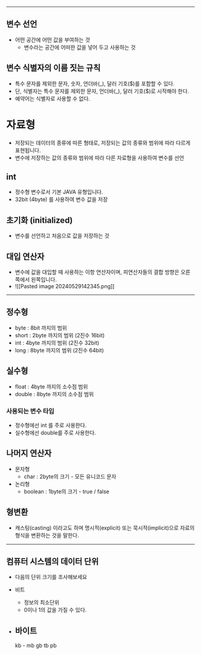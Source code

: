 
---


## 변수 선언
- 어떤 공간에 어떤 값을 부여하는 것
	- 변수라는 공간에 어떠한 값을 넣어 두고 사용하는 것
## 변수 식별자의 이름 짓는 규칙
- 특수 문자를 제외한 문자, 숫자, 언더바(\_), 달러 기호($)를 포함할 수 있다.
- 단, 식별자는 특수 문자를 제외한 문자, 언더바(\_), 달러 기호($)로 시작해야 한다.
- 예약어는 식별자로 사용할 수 없다.

# 자료형
- 저장되는 데이터의 종류에 따른 형태로, 저장되는 값의 종류와 범위에 따라 다르게 표현됩니다.
- 변수에 저장하는 값의 종류와 범위에 따라 다른 자료형을 사용하여 변수를 선언
## int
- 정수형 변수로서 기본 JAVA 유형입니다.
- 32bit (4byte) 를 사용하여 변수 값을 저장


## 초기화 (initialized)
- 변수를 선언하고 처음으로 값을 저장하는 것
## 대입 연산자
- 변수에 값을 대입할 때 사용하는 이항 연산자이며, 피연산자들의 결합 방향은 오른쪽에서 왼쪽입니다.
- ![[Pasted image 20240529142345.png]]

---

## 정수형
- byte : 8bit 까지의 범위
- short : 2byte 까지의 범위 (2진수 16bit)
- int : 4byte 까지의 범위  (2진수 32bit)
- long : 8byte 까지의 범위 (2진수 64bit)
## 실수형
- float : 4byte 까지의 소수점 범위
- double : 8byte 까지의 소수점 범위

### 사용되는 변수 타입
- 정수형에선 int 를 주로 사용한다.
- 실수형에선 double를 주로 사용한다.


## 나머지 연산자
- 문자형
	- char : 2byte의 크기 - 모든 유니코드 문자
- 논리형
	- boolean : 1byte의 크기 - true / false
## 형변환
- 캐스팅(casting) 이라고도 하며 명시적(explicit) 또는 묵시적(implicit)으로 자료의 형식을 변환하는 것을 말한다.

---

## 컴퓨터 시스템의 데이터 단위
- 다음의 단위 크기를 조사해보세요

- 비트
	- 정보의 최소단위
	- 0이나 1의 값을 가질 수 있다.
- 바이트
	- 

	kb - 
	mb
	gb
	tb
	pb